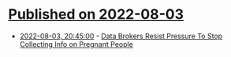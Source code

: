 # [Published on 2022-08-03](index.md)

* [2022-08-03, 20:45:00](https://yro.slashdot.org/story/22/08/03/1638236/data-brokers-resist-pressure-to-stop-collecting-info-on-pregnant-people?utm_source=rss1.0mainlinkanon&utm_medium=feed) - [Data Brokers Resist Pressure To Stop Collecting Info on Pregnant People](https://yro.slashdot.org/story/22/08/03/1638236/data-brokers-resist-pressure-to-stop-collecting-info-on-pregnant-people?utm_source=rss1.0mainlinkanon&utm_medium=feed)
